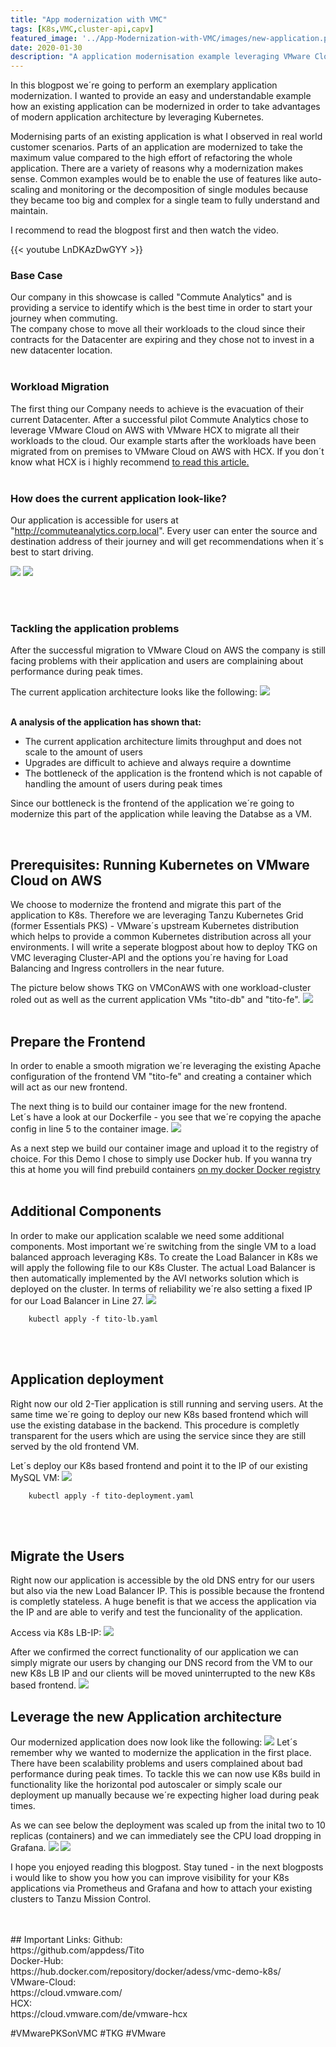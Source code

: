 ```yaml
---
title: "App modernization with VMC"
tags: [K8s,VMC,cluster-api,capv]
featured_image: '../App-Modernization-with-VMC/images/new-application.png'
date: 2020-01-30
description: "A application modernisation example leveraging VMware Cloud and K8s"
---
```


In this blogpost we´re going to perform an exemplary application modernization. I wanted to provide an easy and understandable example how an existing application can be modernized in order to take advantages of modern application architecture by leveraging Kubernetes.

Modernising parts of an existing application is what I observed in real world customer scenarios. Parts of an application are modernized to take the maximum value compared to the high effort of refactoring the whole application. There are a variety of reasons why a modernization makes sense. Common examples would be to enable the use of features like auto-scaling and monitoring or the decomposition of single modules because they became too big and complex for a single team to fully understand and maintain.

I recommend to read the blogpost first and then watch the video.

{{< youtube LnDKAzDwGYY >}}


### Base Case
Our company in this showcase is called "Commute Analytics" and is providing a service to identify which is the best time in order to start your journey when commuting. <br>
The company chose to move all their workloads to the cloud since their contracts for the Datacenter are expiring and they chose not to invest in a new datacenter location.
<br>
<br>

### Workload Migration
The first thing our Company needs to achieve is the evacuation of their current Datacenter. After a successful pilot Commute Analytics chose to leverage VMware Cloud on AWS with VMware HCX to migrate all their workloads to the cloud. Our example starts after the workloads have been migrated from on premises to VMware Cloud on AWS with HCX. If you don´t know what HCX is i highly recommend [to read this article.](https://blogs.vmware.com/vsphere/2019/10/cloud-migration-series-part-1.html)
<br>
<br>

### How does the current application look-like?
Our application is accessible for users at "http://commuteanalytics.corp.local". Every user can enter the source and destination address of their journey and will get recommendations when it´s best to start driving.

![](../App-Modernization-with-VMC/images/hugo-user.png)
![](../App-Modernization-with-VMC/images/hugo-user1.png)

<br>
<br>

### Tackling the application problems
After the successful migration to VMware Cloud on AWS the company is still facing problems with their application and users are complaining about performance during peak times.
<br>


The current application architecture looks like the following:
![](/images/old-application.png)
<br>
<br>

**A analysis of the application has shown that:**

- The current application architecture limits throughput and does not scale to the amount of users
- Upgrades are difficult to achieve and always require a downtime
- The bottleneck of the application is the frontend which is not capable of handling the amount of users during peak times

Since our bottleneck is the frontend of the application we´re going to modernize this part of the application while leaving the Databse as a VM.

<br>

## Prerequisites: Running Kubernetes on VMware Cloud on AWS
We choose to modernize the frontend and migrate this part of the application to K8s. Therefore we are leveraging Tanzu Kubernetes Grid (former Essentials PKS) - VMware´s upstream Kubernetes distribution which helps to provide a common Kubernetes distribution across all your environments. I will write a seperate blogpost about how to deploy TKG on VMC leveraging Cluster-API and the options you´re having for Load Balancing and Ingress controllers in the near future. 

The picture below shows TKG on VMConAWS with one workload-cluster roled out as well as the current application VMs "tito-db" and "tito-fe".
![](../App-Modernization-with-VMC/images/k8s-cluster.png)
<br>
<br>

## Prepare the Frontend
In order to enable a smooth migration we´re leveraging the existing Apache configuration of the frontend VM "tito-fe" and creating a container which will act as our new frontend.

The next thing is to build our container image for the new frontend.<br>
Let´s have a look at our Dockerfile - you see that we´re copying the apache config in line 5 to the container image.
![](../App-Modernization-with-VMC/images/dockerfile.png)

As a next step we build our container image and upload it to the registry of choice. For this Demo I chose to simply use Docker hub. If you wanna try this at home you will find prebuild containers [on my docker Docker registry ](https://hub.docker.com/repository/docker/adess/vmc-demo-k8s)
<br>
<br>

## Additional Components
In order to make our application scalable we need some additional components. Most important we´re switching from the single VM to a load balanced approach leveraging K8s. To create the Load Balancer in K8s we will apply the following file to our K8s Cluster. The actual Load Balancer is then automatically implemented by the AVI networks solution which is deployed on the cluster. In terms of reliability we´re also setting a fixed IP for our Load Balancer in Line 27.
![](../App-Modernization-with-VMC/images/app-lb.png)

        kubectl apply -f tito-lb.yaml
<br>
<br>

## Application deployment
Right now our old 2-Tier application is still running and serving users. At the same time we´re going to deploy our new K8s based frontend which will use the existing database in the backend. This procedure is completly transparent for the users which are using the service since they are still served by the old frontend VM.

Let´s deploy our K8s based frontend and point it to the IP of our existing MySQL VM:
![](../App-Modernization-with-VMC/images/app-deploy.png)


        kubectl apply -f tito-deployment.yaml
<br>
<br>

## Migrate the Users   
Right now our application is accessible by the old DNS entry for our users but also via the new Load Balancer IP. This is possible because the frontend is completly stateless. A huge benefit is that we access the application via the IP and are able to verify and test the funcionality of the application.

Access via K8s LB-IP:
![](../App-Modernization-with-VMC/images/app-ip.png)
<br>

After we confirmed the correct functionality of our application we can simply migrate our users by changing our DNS record from the VM to our new K8s LB IP and our clients will be moved uninterrupted to the new K8s based frontend.
![](../App-Modernization-with-VMC/images/dns.png)



## Leverage the new Application architecture
Our modernized application does now look like the following:
![](../App-Modernization-with-VMC/images/new-application.png)
Let´s remember why we wanted to modernize the application in the first place. There have been scalability problems and users complained about bad performance during peak times.
To tackle this we can now use K8s build in functionality like the horizontal pod autoscaler or simply scale our deployment up manually because we´re expecting higher load during peak times. 

As we can see below the deployment was scaled up from the inital two to 10 replicas (containers) and we can immediately see the CPU load dropping in Grafana.
![](../App-Modernization-with-VMC/images/deploy-scale.png)
![](../App-Modernization-with-VMC/images/grafana-scale.png)

I hope you enjoyed reading this blogpost. Stay tuned - in the next blogposts i would like to show you how you can improve visibility for your K8s applications via Prometheus and Grafana and how to attach your existing clusters to Tanzu Mission Control. 

<br>
<br>
## Important Links:
Github: <br>
https://github.com/appdess/Tito <br>
Docker-Hub: <br>
https://hub.docker.com/repository/docker/adess/vmc-demo-k8s/<br>
VMware-Cloud: <br>
https://cloud.vmware.com/ <br>
HCX: <br>
https://cloud.vmware.com/de/vmware-hcx<br>

#VMwarePKSonVMC
#TKG
#VMware
